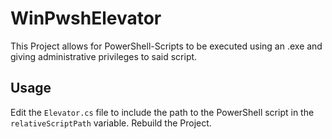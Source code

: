 ﻿# WinPwshElevator
This Project allows for PowerShell-Scripts to be executed using an .exe and giving administrative privileges to said script.

## Usage
Edit the ``Elevator.cs`` file to include the path to the PowerShell script in the ``relativeScriptPath`` variable. Rebuild the Project.